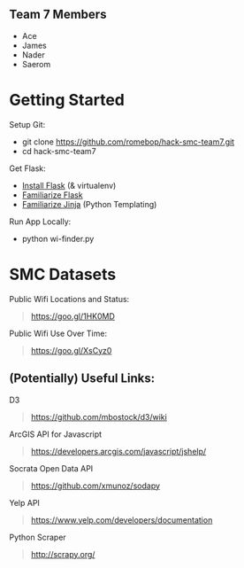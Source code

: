 Team 7 Members
--------------
* Ace
* James
* Nader
* Saerom

Getting Started
===============
Setup Git:

* git clone https://github.com/romebop/hack-smc-team7.git
* cd hack-smc-team7

Get Flask:

* [Install Flask](http://flask.pocoo.org/docs/0.10/installation/) (& virtualenv)
* [Familiarize Flask](http://flask.pocoo.org/docs/0.10/quickstart/)
* [Familiarize Jinja](http://jinja.pocoo.org/) (Python Templating)

Run App Locally:

* python wi-finder.py

SMC Datasets
============
Public Wifi Locations and Status:
> https://goo.gl/1HK0MD

Public Wifi Use Over Time:
> https://goo.gl/XsCyz0

(Potentially) Useful Links:
---------------------------
D3
> https://github.com/mbostock/d3/wiki

ArcGIS API for Javascript
> https://developers.arcgis.com/javascript/jshelp/

Socrata Open Data API
> https://github.com/xmunoz/sodapy

Yelp API
> https://www.yelp.com/developers/documentation

Python Scraper
> http://scrapy.org/
